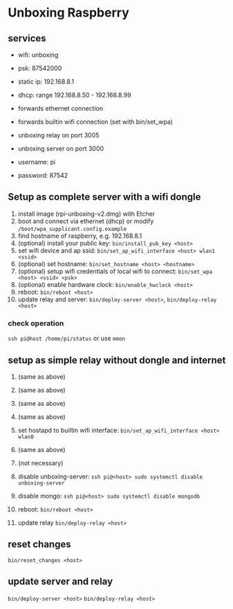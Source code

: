 # Unboxing Raspberry

## services

- wifi: unboxing
- psk: 87542000

- static ip: 192.168.8.1
- dhcp: range 192.168.8.50 - 192.168.8.99
- forwards ethernet connection
- forwards builtin wifi connection (set with bin/set_wpa)

- unboxing relay on port 3005
- unboxing server on port 3000

- username: pi 
- password: 87542

## Setup as complete server with a wifi dongle

1. install image (rpi-unboxing-v2.dmg) with Etcher
2. boot and connect via ethernet (dhcp) or modify `/boot/wpa_supplicant.config.example`
3. find hostname <host> of raspberry, e.g. 192.168.8.1
4. (optional) install your public key: `bin/install_pub_key <host>` 
5. set wifi device and ap ssid: `bin/set_ap_wifi_interface <host> wlan1 <ssid>`
6. (optional) set hostname: `bin/set_hostname <host> <hostname>`
7. (optional) setup wifi credentials of local wifi to connect: `bin/set_wpa <host> <ssid> <psk>`
8. (optional) enable hardware clock: `bin/enable_hwclock <host>`
9. reboot: `bin/reboot <host>`
10. update relay and server: `bin/deploy-server <host>`, `bin/deploy-relay <host>`

### check operation

`ssh pi@host /home/pi/status`
or use `mmon`

## setup as simple relay without dongle and internet

1. (same as above)
2. (same as above)
3. (same as above)
4. (same as above)
5. set hostapd to builtin wifi interface: `bin/set_ap_wifi_interface <host> wlan0`
6. (same as above)
7. (not necessary)

8. disable unboxing-server: `ssh pi@<host> sudo systemctl disable unboxing-server`
9. disable mongo: `ssh pi@<host> sudo systemctl disable mongodb`

10. reboot: `bin/reboot <host>`
11. update relay `bin/deploy-relay <host>`

## reset changes

`bin/reset_changes <host>`

## update server and relay

`bin/deploy-server <host>`
`bin/deploy-relay <host>`